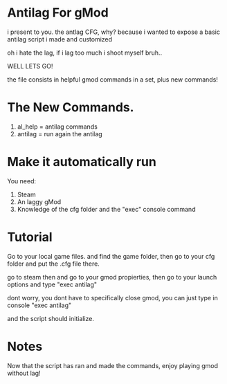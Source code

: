 # Antilag For gMod

i present to you. the antlag CFG, why? because i wanted to expose a basic antilag script i made and customized

oh i hate the lag, if i lag too much i shoot myself bruh..

WELL LETS GO!

the file consists in helpful gmod commands in a set, plus new commands!
# The New Commands.
1. al_help = antilag commands
2. antilag = run again the antilag

# Make it automatically run

You need:
1. Steam
2. An laggy gMod
3. Knowledge of the cfg folder and the "exec" console command
# Tutorial

Go to your local game files. and find the game folder, then go to your cfg folder and put the .cfg file there.

go to steam then and go to your gmod propierties, then go to your launch options and type "exec antilag"

dont worry, you dont have to specifically close gmod, you can just type in console "exec antilag"

and the script should initialize.

# Notes

Now that the script has ran and made the commands, enjoy playing gmod without lag!

